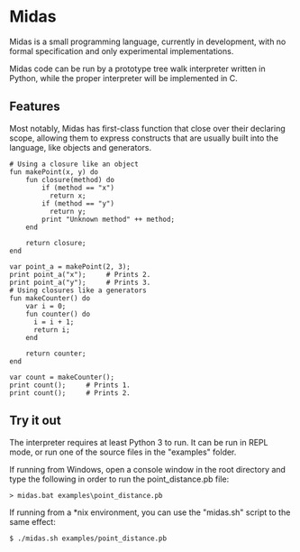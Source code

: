 # Midas

Midas is a small programming language, currently in development, with no formal
specification and only experimental implementations.

Midas code can be run by a prototype tree walk interpreter written in Python,
while the proper interpreter will be implemented in C.

## Features

Most notably, Midas has first-class function that close over their declaring
scope, allowing them to express constructs that are usually built into the
language, like objects and generators.

```
# Using a closure like an object
fun makePoint(x, y) do
    fun closure(method) do
        if (method == "x")
          return x;
        if (method == "y")
          return y;
        print "Unknown method" ++ method;
    end

    return closure;
end
```

```
var point_a = makePoint(2, 3);
print point_a("x");     # Prints 2.
print point_a("y");     # Prints 3.
# Using closures like a generators
fun makeCounter() do
    var i = 0;
    fun counter() do
      i = i + 1;
      return i;
    end

    return counter;
end

var count = makeCounter();
print count();     # Prints 1.
print count();     # Prints 2.
```

## Try it out

The interpreter requires at least Python 3 to run. It can be run in REPL mode, or
run one of the source files in the "examples" folder.

If running from Windows, open a console window in the root directory and type
the following in order to run the point_distance.pb file:

```
> midas.bat examples\point_distance.pb
```

If running from a \*nix environment, you can use the "midas.sh" script to the
same effect:

```
$ ./midas.sh examples/point_distance.pb
```
